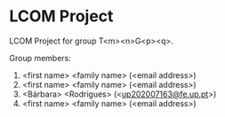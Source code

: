 # LCOM Project

LCOM Project for group T&lt;m&gt;&lt;n&gt;G&lt;p&gt;&lt;q&gt;.

Group members:

1. &lt;first name&gt; &lt;family name&gt; (&lt;email address&gt;)
2. &lt;first name&gt; &lt;family name&gt; (&lt;email address&gt;)
3. &lt;Bárbara&gt; &lt;Rodrigues&gt; (&lt;up202007163@fe.up.pt&gt;)
4. &lt;first name&gt; &lt;family name&gt; (&lt;email address&gt;)
